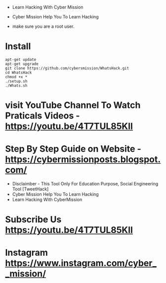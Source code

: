* Learn Hacking With Cyber Mission
* Cyber Mission Help You To Learn Hacking

* make sure you are a root user.
# Install
```````
apt-get update
apt-get upgrade
git clone https://github.com/cybersmission/WhatsHack.git
cd WhatsHack
chmod +x *
./setup.sh
./Whats.sh
```````

# visit YouTube Channel To Watch Praticals Videos -  https://youtu.be/4T7TUL85KII
# Step By Step Guide on Website - https://cybermissionposts.blogspot.com/


* Disclaimber - This Tool Only For Education Purpose, Social Engineering Tool [TweetHack] 
* Cyber Mission Help You To Learn Hacking
* Learn Hacking With CyberMission

# Subscribe Us https://youtu.be/4T7TUL85KII
# Instagram https://www.instagram.com/cyber__mission/

